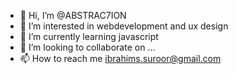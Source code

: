 - 👋 Hi, I’m @ABSTRAC7ION
- 👀 I’m interested in webdevelopment and ux design
- 🌱 I’m currently learning javascript
- 💞️ I’m looking to collaborate on ...
- 📫 How to reach me ibrahims.suroor@gmail.com

<!---
ABSTRAC7ION/ABSTRAC7ION is a ✨ special ✨ repository because its `README.md` (this file) appears on your GitHub profile.
You can click the Preview link to take a look at your changes.
--->
